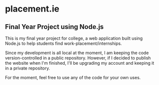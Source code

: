 placement.ie
============

Final Year Project using Node.js
--------------------------------

This is my final year project for college, a web application built using Node.js to help students find work-placement/internships.

Since my development is all local at the moment, I am keeping the code version-controlled in a public repository. However, if I decided to publish the website when I'm finished, I'll be upgrading my account and keeping it in a private repository.

For the moment, feel free to use any of the code for your own uses.
